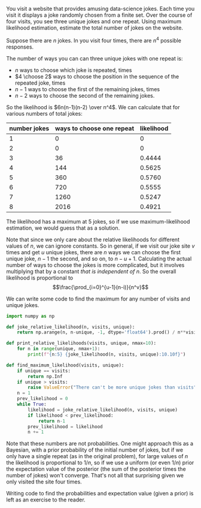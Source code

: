 You visit a website that provides amusing data-science jokes. Each time you visit it displays a joke randomly chosen from a finite set. Over the course of four visits, you see three unique jokes and one repeat. Using maximum likelihood estimation, estimate the total number of jokes on the website.

Suppose there are $n$ jokes. In you visit four times, there are $n^4$ possible responses.

The number of ways you can can three unique jokes with one repeat is:

 * $n$ ways to choose which joke is repeated, times
 * $4 \choose 2$ ways to choose the position in the sequence of the repeated joke, times
 * $n-1$ ways to choose the first of the remaining jokes, times
 * $n-2$ ways to choose the second of the remaining jokes.

So the likelihood is $6n(n-1)(n-2) \over n^4$. We can calculate that for various numbers of total jokes:

number jokes| ways to choose one repeat | likelihood
------------|---------------------------|-----------
1           | 0                         | 0
2           | 0                         | 0
3           | 36                        | 0.4444
4           | 144                       | 0.5625
5           | 360                       | 0.5760
6           | 720                       | 0.5555
7           | 1260                      | 0.5247
8           | 2016                      | 0.4921

The likelihood has a maximum at 5 jokes, so if we use maximum-likelihood estimation, we would guess that as a solution.

Note that since we only care about the relative likelihoods for different values of $n$, we can ignore constants. So in general, if we visit our joke site $v$ times and get $u$ unique jokes, there are $n$ ways we can choose the first unique joke, $n-1$ the second, and so on, to $n-u+1$. Calculating the actual number of ways to choose the jokes is more complicated, but it involves multiplying that by a constant *that is independent of $n$*. So the overall likelihood is proportional to $$\frac{\prod_{i=0}^{u-1}(n-i)}{n^v}$$

We can write some code to find the maximum for any number of visits and unique jokes.

```python
import numpy as np

def joke_relative_likelihood(n, visits, unique):
    return np.arange(n, n-unique, -1, dtype='float64').prod() / n**visits

def print_relative_likelihoods(visits, unique, nmax=10):
    for n in range(unique, nmax+1):
        print(f"{n:5} {joke_likelihood(n, visits, unique):10.10f}")

def find_maximum_likelihood(visits, unique):
    if unique == visits:
        return np.Inf
    if unique > visits:
        raise ValueError("There can't be more unique jokes than visits")
    n = 1
    prev_likelihood = 0
    while True:
        likelihood = joke_relative_likelihood(n, visits, unique)
        if likelihood < prev_likelihood:
            return n-1
        prev_likelihood = likelihood
        n += 1
```

Note that these numbers are not probabilities. One might approach this as a Bayesian, with a prior probability of the initial number of jokes, but if we only have a single repeat (as in the original problem), for large values of $n$ the likelihood is proportional to $1/n$, so if we use a uniform (or even $1/n$) prior the expectation value of the posterior (the sum of the posterior times the number of jokes) won't converge. That's not all that surprising given we only visited the site four times.

Writing code to find the probabilities and expectation value (given a prior) is left as an exercise to the reader.